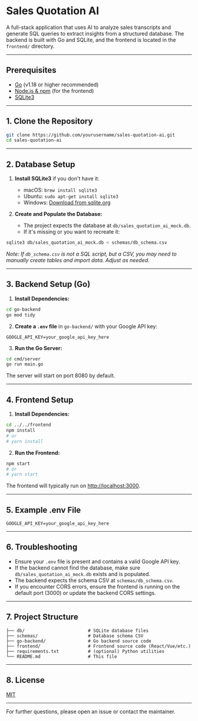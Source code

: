 # Sales Quotation AI

A full-stack application that uses AI to analyze sales transcripts and generate SQL queries to extract insights from a structured database. The backend is built with Go and SQLite, and the frontend is located in the `frontend/` directory.

---

## Prerequisites

- [Go](https://golang.org/doc/install) (v1.18 or higher recommended)
- [Node.js & npm](https://nodejs.org/) (for the frontend)
- [SQLite3](https://www.sqlite.org/download.html)

---

## 1. Clone the Repository

```bash
git clone https://github.com/yourusername/sales-quotation-ai.git
cd sales-quotation-ai
```

---

## 2. Database Setup

1. **Install SQLite3** if you don't have it:
   - macOS: `brew install sqlite3`
   - Ubuntu: `sudo apt-get install sqlite3`
   - Windows: [Download from sqlite.org](https://www.sqlite.org/download.html)

2. **Create and Populate the Database:**
   - The project expects the database at `db/sales_quotation_ai_mock.db`.
   - If it's missing or you want to recreate it:

```bash
sqlite3 db/sales_quotation_ai_mock.db < schemas/db_schema.csv
```
*Note: If `db_schema.csv` is not a SQL script, but a CSV, you may need to manually create tables and import data. Adjust as needed.*

---

## 3. Backend Setup (Go)

1. **Install Dependencies:**

```bash
cd go-backend
go mod tidy
```

2. **Create a `.env` file** in `go-backend/` with your Google API key:

```
GOOGLE_API_KEY=your_google_api_key_here
```

3. **Run the Go Server:**

```bash
cd cmd/server
go run main.go
```

The server will start on port 8080 by default.

---

## 4. Frontend Setup

1. **Install Dependencies:**

```bash
cd ../../frontend
npm install
# or
# yarn install
```

2. **Run the Frontend:**

```bash
npm start
# or
# yarn start
```

The frontend will typically run on [http://localhost:3000](http://localhost:3000).

---

## 5. Example .env File

```
GOOGLE_API_KEY=your_google_api_key_here
```

---

## 6. Troubleshooting

- Ensure your `.env` file is present and contains a valid Google API key.
- If the backend cannot find the database, make sure `db/sales_quotation_ai_mock.db` exists and is populated.
- The backend expects the schema CSV at `schemas/db_schema.csv`.
- If you encounter CORS errors, ensure the frontend is running on the default port (3000) or update the backend CORS settings.

---

## 7. Project Structure

```
├── db/                        # SQLite database files
├── schemas/                   # Database schema CSV
├── go-backend/                # Go backend source code
├── frontend/                  # Frontend source code (React/Vue/etc.)
├── requirements.txt           # (optional) Python utilities
└── README.md                  # This file
```

---

## 8. License

[MIT](LICENSE)

---

For further questions, please open an issue or contact the maintainer.
